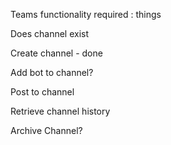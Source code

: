 Teams functionality required :
things

Does channel exist

Create channel  -   done

Add bot to channel?

Post to channel

Retrieve channel history

Archive Channel?
